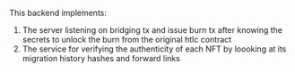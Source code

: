 This backend implements:
1. The server listening on bridging tx and issue burn tx after knowing the secrets to unlock the burn from the original  htlc contract
2. The service for verifying the authenticity of each NFT by loooking at its migration history hashes and forward links

